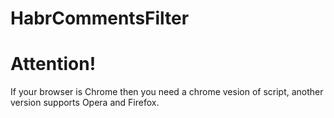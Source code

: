 HabrCommentsFilter
==================
Attention!
==========
If your browser is Chrome then you need a chrome vesion of script, another version supports Opera and Firefox.